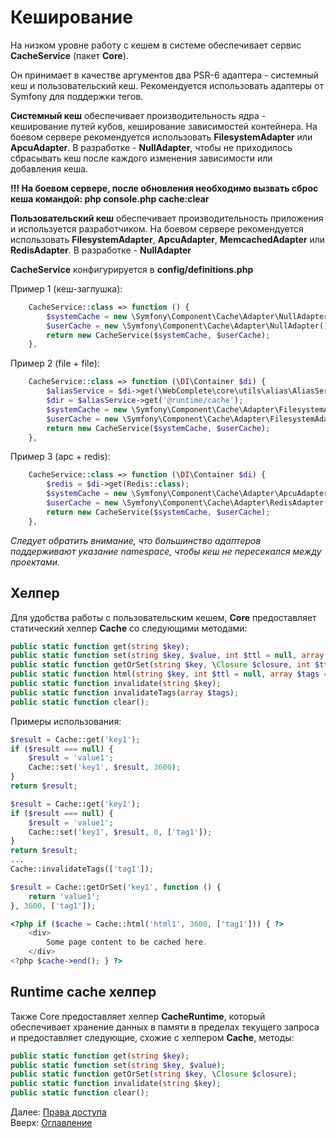 # Кеширование

На низком уровне работу с кешем в системе обеспечивает сервис **CacheService** (пакет **Core**).

Он принимает в качестве аргументов два PSR-6 адаптера - системный кеш и пользовательский кеш.
Рекомендуется использовать адаптеры от Symfony для поддержки тегов.

**Системный кеш** обеспечивает производительность ядра - кеширование путей кубов, кеширование зависимостей контейнера.
На боевом сервере рекомендуется использовать **FilesystemAdapter** или **ApcuAdapter**. В разработке - **NullAdapter**,
чтобы не приходилось сбрасывать кеш после каждого изменения зависимости или добавления кеша.

**!!! На боевом сервере, после обновления необходимо вызвать сброс кеша командой: php console.php cache:clear**

**Пользовательский кеш** обеспечивает производительность приложения и используется разработчиком.
На боевом сервере рекомендуется использовать **FilesystemAdapter**, **ApcuAdapter**, **MemcachedAdapter** или **RedisAdapter**.
В разработке - **NullAdapter**

**CacheService** конфигурируется в **config/definitions.php**

Пример 1 (кеш-заглушка):
```php
    CacheService::class => function () {
        $systemCache = new \Symfony\Component\Cache\Adapter\NullAdapter();
        $userCache = new \Symfony\Component\Cache\Adapter\NullAdapter();
        return new CacheService($systemCache, $userCache);
    },
```

Пример 2 (file + file):
```php
    CacheService::class => function (\DI\Container $di) {
        $aliasService = $di->get(\WebComplete\core\utils\alias\AliasService::class);
        $dir = $aliasService->get('@runtime/cache');
        $systemCache = new \Symfony\Component\Cache\Adapter\FilesystemAdapter('system', 0, $dir);
        $userCache = new \Symfony\Component\Cache\Adapter\FilesystemAdapter('user', 0, $dir);
        return new CacheService($systemCache, $userCache);
    },
```
Пример 3 (apc + redis):
```php
    CacheService::class => function (\DI\Container $di) {
        $redis = $di->get(Redis::class);
        $systemCache = new \Symfony\Component\Cache\Adapter\ApcuAdapter();
        $userCache = new \Symfony\Component\Cache\Adapter\RedisAdapter($redis);
        return new CacheService($systemCache, $userCache);
    },
```

_Следует обратить внимание, что большинство адаптеров поддерживают указание namespace, чтобы кеш не пересекался между
проектами._

## Хелпер

Для удобства работы с пользовательским кешем, **Core** предоставляет статический хелпер **Cache** со следующими методами:
```php
public static function get(string $key);
public static function set(string $key, $value, int $ttl = null, array $tags = []);
public static function getOrSet(string $key, \Closure $closure, int $ttl = null, array $tags = []);
public static function html(string $key, int $ttl = null, array $tags = []);
public static function invalidate(string $key);
public static function invalidateTags(array $tags);
public static function clear();
```

Примеры использования:

```php
$result = Cache::get('key1');
if ($result === null) {
    $result = 'value1';
    Cache::set('key1', $result, 3600);
}
return $result;
```

```php
$result = Cache::get('key1');
if ($result === null) {
    $result = 'value1';
    Cache::set('key1', $result, 0, ['tag1']);
}
return $result;
...
Cache::invalidateTags(['tag1']);
```

```php
$result = Cache::getOrSet('key1', function () {
    return 'value1';
}, 3600, ['tag1']);
```

```php
<?php if ($cache = Cache::html('html1', 3600, ['tag1'])) { ?>
    <div>
        Some page content to be cached here.
    </div>
<?php $cache->end(); } ?>
```

## Runtime cache хелпер

Также Core предоставляет хелпер **CacheRuntime**, который обеспечивает хранение данных в памяти в пределах текущего
запроса и предоставляет следующие, схожие с хелпером **Cache**, методы:
```php
public static function get(string $key);
public static function set(string $key, $value);
public static function getOrSet(string $key, \Closure $closure);
public static function invalidate(string $key);
public static function clear();
```

Далее: [Права доступа](auth.md)<br>
Вверх: [Оглавление](index.md)
